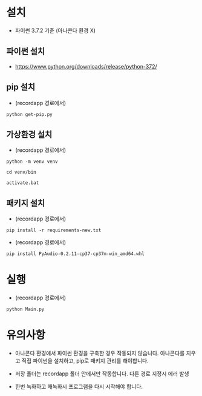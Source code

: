 # 설치

- 파이썬 3.7.2 기준 (아나콘다 환경 X)

## 파이썬 설치

- https://www.python.org/downloads/release/python-372/

## pip 설치

- (recordapp 경로에서)

```
python get-pip.py
```

## 가상환경 설치

- (recordapp 경로에서)

```
python -m venv venv
```

```
cd venv/bin
```

```
activate.bat
```

## 패키지 설치

- (recordapp 경로에서)

```
pip install -r requirements-new.txt
```

- (recordapp 경로에서)

```
pip install PyAudio-0.2.11-cp37-cp37m-win_amd64.whl
```

# 실행

- (recordapp 경로에서)

```
python Main.py
```

# 유의사항

- 아나콘다 환경에서 파이썬 환경을 구축한 경우 작동되지 않습니다. 아나콘다를 지우고 직접 파이썬을 설치하고, pip로 패키지 관리를 해야합니다.

- 저장 폴더는 recordapp 폴더 안에서만 작동합니다. 다른 경로 지정시 에러 발생

- 한번 녹화하고 재녹화시 프로그램을 다시 시작해야 합니다.
